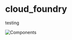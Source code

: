 # cloud_foundry
testing

![Components](http://www.plantuml.com/plantuml/proxy?cache=no&src=https://raw.githubusercontent.com/abaplint/abaplint-cloud-foundry/master/components.iuml)